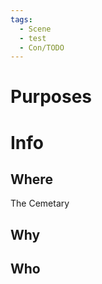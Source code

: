 ```yaml
---
tags:
  - Scene
  - test
  - Con/TODO
---
```

# Purposes


# Info
## Where
The Cemetary

## Why


## Who


